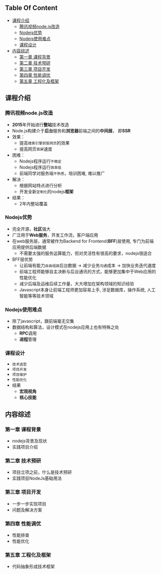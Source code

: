 <!-- START doctoc generated TOC please keep comment here to allow auto update -->
<!-- DON'T EDIT THIS SECTION, INSTEAD RE-RUN doctoc TO UPDATE -->
## Table Of Content

- [课程介绍](#%E8%AF%BE%E7%A8%8B%E4%BB%8B%E7%BB%8D)
  - [腾讯视频node.js改造](#%E8%85%BE%E8%AE%AF%E8%A7%86%E9%A2%91nodejs%E6%94%B9%E9%80%A0)
  - [Nodejs优势](#nodejs%E4%BC%98%E5%8A%BF)
  - [Nodejs使用难点](#nodejs%E4%BD%BF%E7%94%A8%E9%9A%BE%E7%82%B9)
  - [课程设计](#%E8%AF%BE%E7%A8%8B%E8%AE%BE%E8%AE%A1)
- [内容综述](#%E5%86%85%E5%AE%B9%E7%BB%BC%E8%BF%B0)
  - [第一章 课程背景](#%E7%AC%AC%E4%B8%80%E7%AB%A0-%E8%AF%BE%E7%A8%8B%E8%83%8C%E6%99%AF)
  - [第二章 技术预研](#%E7%AC%AC%E4%BA%8C%E7%AB%A0-%E6%8A%80%E6%9C%AF%E9%A2%84%E7%A0%94)
  - [第三章 项目开发](#%E7%AC%AC%E4%B8%89%E7%AB%A0-%E9%A1%B9%E7%9B%AE%E5%BC%80%E5%8F%91)
  - [第四章 性能调优](#%E7%AC%AC%E5%9B%9B%E7%AB%A0-%E6%80%A7%E8%83%BD%E8%B0%83%E4%BC%98)
  - [第五章 工程化及框架](#%E7%AC%AC%E4%BA%94%E7%AB%A0-%E5%B7%A5%E7%A8%8B%E5%8C%96%E5%8F%8A%E6%A1%86%E6%9E%B6)

<!-- END doctoc generated TOC please keep comment here to allow auto update -->
## 课程介绍
### 腾讯视频node.js改造
- **2015**年开始进行**整站**技术改造
- Node.js构建介于**后台**服务和**浏览器**前端之间的**中间层**， 即**SSR**
- 效果：
  - 提高`搜索引擎抓取网页`的效果
  - 提高网页`首屏`速度
- 困难：
  - Nodejs程序运行`不稳定`
  - Nodejs程序运行`效率低`
  - 前端同学对服务端`不熟悉`，培训困难, 难以推广
- 解决：
  - 根据网站特点进行分析
  - 开发全新`定制化`的nodejs**框架**
- 结果：
  - 2年内整站覆盖


### Nodejs优势
- 完全开源，**社区**强大
- 广泛用于**Web服务**，开发工作流，客户端应用
- 在web服务层，通常被作为Backend for Frontend(**BFF**)层使用, 专门为前端应用提供后端数据
  - 不需要太强的服务运算能力，但对灵活性有很高的要求，nodejs很适合
- BFF层优势
  - 让前端有能力`自由组装`后台数据 -> 减少业务`沟通`成本 -> 加快业务迭代速度
  - 前端工程师能够自主决断与后台通讯的方式，能够更加集中于Web应用的性能优化
  - 减少后端及运维后续工作量，大大增加在架构领域的知识经验
  - Javascript本身让前端工程师更加容易上手, 涉足数据库，操作系统, 人工智能等等技术领域

### Nodejs使用难点
- 除了javascript，跟前端毫无交集
- 数据结构和算法，设计模式在nodejs应用上也有特殊之处
  - **RPC**调用
  - **进程**管理


### 课程设计
- `技术选型`
- `项目开发`
- `项目维护`
- `性能优化`
- 结果
  - **宏观视角**
  - **核心技能**


## 内容综述
### 第一章 课程背景
- nodejs背景及现状
- 实践项目介绍

### 第二章 技术预研
- 项目立项之前，什么是技术预研
- 实践项目NodeJs基础用法
  
### 第三章 项目开发
- 一步一步实现项目
- 问题及解决方案
  
### 第四章 性能调优
- 性能排查
- 性能优化

### 第五章 工程化及框架
- 代码抽象形成技术框架